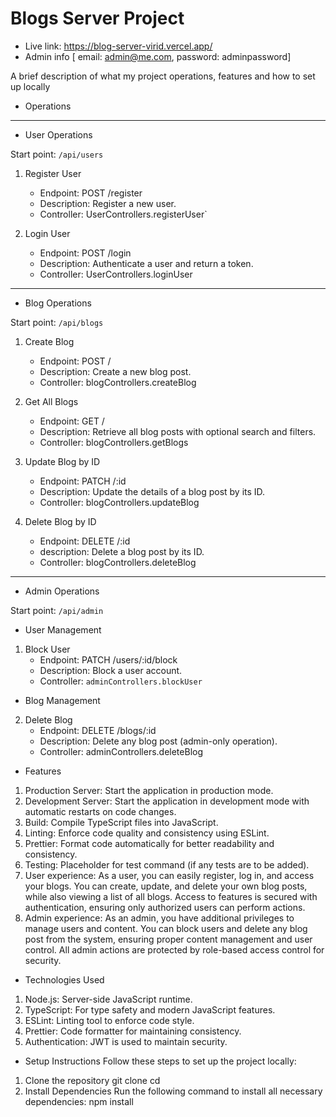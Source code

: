 # Blogs Server Project

- Live link: https://blog-server-virid.vercel.app/
- Admin info [ email: admin@me.com, password: adminpassword]

A brief description of what my project operations, features and how to set up locally

- Operations

---

- User Operations

Start point: `/api/users`

1. Register User

   - Endpoint: POST /register
   - Description: Register a new user.
   - Controller: UserControllers.registerUser`

2. Login User
   - Endpoint: POST /login
   - Description: Authenticate a user and return a token.
   - Controller: UserControllers.loginUser

---

- Blog Operations

Start point: `/api/blogs`

1. Create Blog

   - Endpoint: POST /
   - Description: Create a new blog post.
   - Controller: blogControllers.createBlog

2. Get All Blogs

   - Endpoint: GET /
   - Description: Retrieve all blog posts with optional search and filters.
   - Controller: blogControllers.getBlogs

3. Update Blog by ID

   - Endpoint: PATCH /:id
   - Description: Update the details of a blog post by its ID.
   - Controller: blogControllers.updateBlog

4. Delete Blog by ID
   - Endpoint: DELETE /:id
   - description: Delete a blog post by its ID.
   - Controller: blogControllers.deleteBlog

---

- Admin Operations

Start point: `/api/admin`

- User Management

1. Block User
   - Endpoint: PATCH /users/:id/block
   - Description: Block a user account.
   - Controller: `adminControllers.blockUser`

- Blog Management

2. Delete Blog
   - Endpoint: DELETE /blogs/:id
   - Description: Delete any blog post (admin-only operation).
   - Controller: adminControllers.deleteBlog

- Features

1.  Production Server: Start the application in production mode.
2.  Development Server: Start the application in development mode with automatic restarts on code changes.
3.  Build: Compile TypeScript files into JavaScript.
4.  Linting: Enforce code quality and consistency using ESLint.
5.  Prettier: Format code automatically for better readability and consistency.
6.  Testing: Placeholder for test command (if any tests are to be added).
7.  User experience: As a user, you can easily register, log in, and access your blogs. You can create, update, and delete your own blog posts, while also viewing a list of all blogs. Access to features is secured with authentication, ensuring only authorized users can perform actions.
8.  Admin experience: As an admin, you have additional privileges to manage users and content. You can block users and delete any blog post from the system, ensuring proper content management and user control. All admin actions are protected by role-based access control for security.

- Technologies Used

1.  Node.js: Server-side JavaScript runtime.
2.  TypeScript: For type safety and modern JavaScript features.
3.  ESLint: Linting tool to enforce code style.
4.  Prettier: Code formatter for maintaining consistency.
5.  Authentication: JWT is used to maintain security.

- Setup Instructions
  Follow these steps to set up the project locally:

1. Clone the repository
   git clone <repository-url>
   cd <project-directory>
2. Install Dependencies
   Run the following command to install all necessary dependencies:
   npm install
